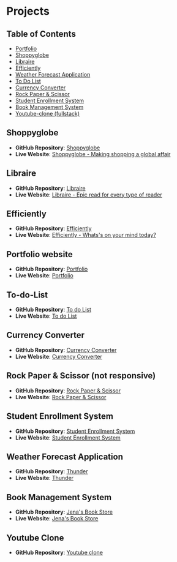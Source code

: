 # Projects

## Table of Contents
- [Portfolio](#portfolio-website)
- [Shoppyglobe](#Shoppyglobe)
- [Libraire](#Libraire)
- [Efficiently](#Efficiently)
- [Weather Forecast Application](#weather-forecast-application)
- [To Do List](#to-do-list)
- [Currency Converter](#currency-converter)
- [Rock Paper & Scissor](#rock-paper--scissor-not-responsive)
- [Student Enrollment System](#student-enrollment-system)
- [Book Management System](#book-management-system)
- [Youtube-clone (fullstack)](#youtube-clone)

## Shoppyglobe
- **GitHub Repository**: [Shoppyglobe](https://github.com/pradeep13jena/shoppyglobe)
- **Live Website**: [Shoppyglobe - Making shopping a global affair](https://shoppyglobe.vercel.app/)

## Libraire
- **GitHub Repository**: [Libraire](https://github.com/pradeep13jena/Libraire)
- **Live Website**: [Libraire - Epic read for every type of reader](https://libraire.netlify.app/)

## Efficiently
- **GitHub Repository**: [Efficiently](https://github.com/pradeep13jena/Efficiently-ReactJS)
- **Live Website**: [Efficiently - Whats's on your mind today?](https://efficiently.vercel.app/)

## Portfolio website 
- **GitHub Repository**: [Portfolio](https://github.com/pradeep13jena/My-Portfolio-Website)
- **Live Website**: [Portfolio](https://pradeepjena.netlify.app/)
   
## To-do-List
- **GitHub Repository**: [To do List](https://github.com/pradeep13jena/to-do-list)
- **Live Website**: [To do List](https://pradeep13jena.github.io/to-do-list/)
   
## Currency Converter
- **GitHub Repository**: [Currency Converter](https://github.com/pradeep13jena/Currency-converter)
- **Live Website**: [Currency Converter](https://pradeep13jena.github.io/Currency-converter/)
   
## Rock Paper & Scissor (not responsive)
- **GitHub Repository**: [Rock Paper & Scissor](https://github.com/pradeep13jena/rockPaperandScissors)
- **Live Website**: [Rock Paper & Scissor](https://pradeep13jena.github.io/rockPaperandScissors/)
   
## Student Enrollment System
- **GitHub Repository**: [Student Enrollment System](https://github.com/pradeep13jena/Student-Enrollment-System)
- **Live Website**: [Student Enrollment System](https://pradeep13jena.github.io/Student-Enrollment-System/)

## Weather Forecast Application
- **GitHub Repository**: [Thunder](https://github.com/pradeep13jena/Weather-Forecast)
- **Live Website**: [Thunder](https://thunder-pradeep13jenas-projects.vercel.app/)

## Book Management System
- **GitHub Repository**: [Jena's Book Store](https://github.com/pradeep13jena/JenaBookstoreReact)
- **Live Website**: [Jena's Book Store](https://jenasbookstore.netlify.app/)

## Youtube Clone
- **GitHub Repository**: [Youtube clone](https://github.com/pradeep13jena/Youtube)
